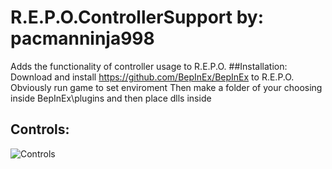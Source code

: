 # R.E.P.O.ControllerSupport by: pacmanninja998
 Adds the functionality of controller usage to R.E.P.O.
##Installation:
Download and install https://github.com/BepInEx/BepInEx to R.E.P.O.
Obviously run game to set enviroment
Then make a folder of your choosing inside BepInEx\plugins and then place dlls inside

## Controls:
![Controls](https://staticdelivery.nexusmods.com/mods/7398/images/49/49-1743519198-587997255.png)
